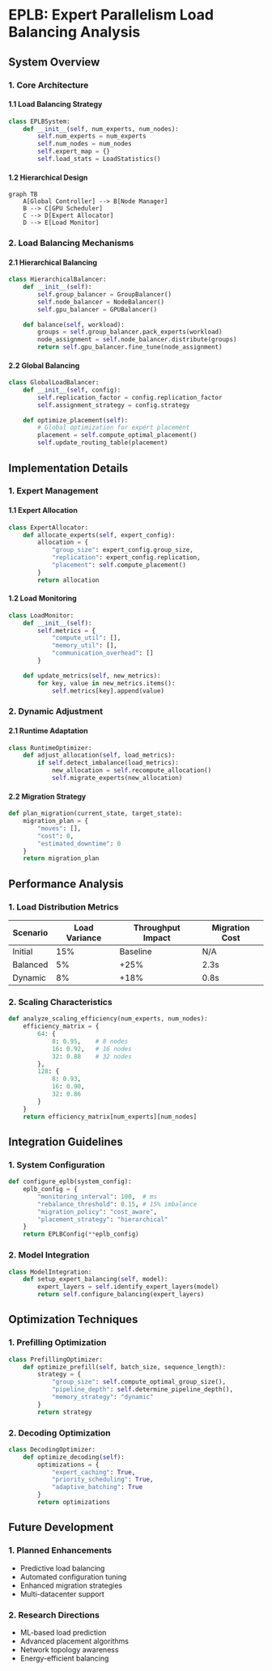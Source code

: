 # EPLB: Expert Parallelism Load Balancing Analysis

## System Overview

### 1. Core Architecture

#### 1.1 Load Balancing Strategy
```python
class EPLBSystem:
    def __init__(self, num_experts, num_nodes):
        self.num_experts = num_experts
        self.num_nodes = num_nodes
        self.expert_map = {}
        self.load_stats = LoadStatistics()
```

#### 1.2 Hierarchical Design
```mermaid
graph TB
    A[Global Controller] --> B[Node Manager]
    B --> C[GPU Scheduler]
    C --> D[Expert Allocator]
    D --> E[Load Monitor]
```

### 2. Load Balancing Mechanisms

#### 2.1 Hierarchical Balancing
```python
class HierarchicalBalancer:
    def __init__(self):
        self.group_balancer = GroupBalancer()
        self.node_balancer = NodeBalancer()
        self.gpu_balancer = GPUBalancer()
    
    def balance(self, workload):
        groups = self.group_balancer.pack_experts(workload)
        node_assignment = self.node_balancer.distribute(groups)
        return self.gpu_balancer.fine_tune(node_assignment)
```

#### 2.2 Global Balancing
```python
class GlobalLoadBalancer:
    def __init__(self, config):
        self.replication_factor = config.replication_factor
        self.assignment_strategy = config.strategy
        
    def optimize_placement(self):
        # Global optimization for expert placement
        placement = self.compute_optimal_placement()
        self.update_routing_table(placement)
```

## Implementation Details

### 1. Expert Management

#### 1.1 Expert Allocation
```python
class ExpertAllocator:
    def allocate_experts(self, expert_config):
        allocation = {
            "group_size": expert_config.group_size,
            "replication": expert_config.replication,
            "placement": self.compute_placement()
        }
        return allocation
```

#### 1.2 Load Monitoring
```python
class LoadMonitor:
    def __init__(self):
        self.metrics = {
            "compute_util": [],
            "memory_util": [],
            "communication_overhead": []
        }
        
    def update_metrics(self, new_metrics):
        for key, value in new_metrics.items():
            self.metrics[key].append(value)
```

### 2. Dynamic Adjustment

#### 2.1 Runtime Adaptation
```python
class RuntimeOptimizer:
    def adjust_allocation(self, load_metrics):
        if self.detect_imbalance(load_metrics):
            new_allocation = self.recompute_allocation()
            self.migrate_experts(new_allocation)
```

#### 2.2 Migration Strategy
```python
def plan_migration(current_state, target_state):
    migration_plan = {
        "moves": [],
        "cost": 0,
        "estimated_downtime": 0
    }
    return migration_plan
```

## Performance Analysis

### 1. Load Distribution Metrics
| Scenario | Load Variance | Throughput Impact | Migration Cost |
|----------|--------------|------------------|----------------|
| Initial  | 15%          | Baseline         | N/A            |
| Balanced | 5%           | +25%            | 2.3s           |
| Dynamic  | 8%           | +18%            | 0.8s           |

### 2. Scaling Characteristics
```python
def analyze_scaling_efficiency(num_experts, num_nodes):
    efficiency_matrix = {
        64: {
            8: 0.95,    # 8 nodes
            16: 0.92,   # 16 nodes
            32: 0.88    # 32 nodes
        },
        128: {
            8: 0.93,
            16: 0.90,
            32: 0.86
        }
    }
    return efficiency_matrix[num_experts][num_nodes]
```

## Integration Guidelines

### 1. System Configuration
```python
def configure_eplb(system_config):
    eplb_config = {
        "monitoring_interval": 100,  # ms
        "rebalance_threshold": 0.15, # 15% imbalance
        "migration_policy": "cost_aware",
        "placement_strategy": "hierarchical"
    }
    return EPLBConfig(**eplb_config)
```

### 2. Model Integration
```python
class ModelIntegration:
    def setup_expert_balancing(self, model):
        expert_layers = self.identify_expert_layers(model)
        return self.configure_balancing(expert_layers)
```

## Optimization Techniques

### 1. Prefilling Optimization
```python
class PrefillingOptimizer:
    def optimize_prefill(self, batch_size, sequence_length):
        strategy = {
            "group_size": self.compute_optimal_group_size(),
            "pipeline_depth": self.determine_pipeline_depth(),
            "memory_strategy": "dynamic"
        }
        return strategy
```

### 2. Decoding Optimization
```python
class DecodingOptimizer:
    def optimize_decoding(self):
        optimizations = {
            "expert_caching": True,
            "priority_scheduling": True,
            "adaptive_batching": True
        }
        return optimizations
```

## Future Development

### 1. Planned Enhancements
- Predictive load balancing
- Automated configuration tuning
- Enhanced migration strategies
- Multi-datacenter support

### 2. Research Directions
- ML-based load prediction
- Advanced placement algorithms
- Network topology awareness
- Energy-efficient balancing
